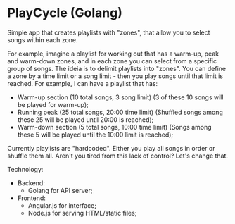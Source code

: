 # PlayCycle (Golang)

Simple app that creates playlists with "zones", that allow you to select songs within each zone. 

For example, imagine a playlist for working out that has a warm-up, peak and warm-down zones, and in each zone you can select from a specific group of songs.
The ideia is to delimit playlists into "zones". You can define a zone by a time limit or a song limit - then you play songs until that limit is reached.
For example, I can have a playlist that has:
- Warm-up section (10 total songs, 3 song limit) (3 of these 10 songs will be played for warm-up);
- Running peak (25 total songs, 20:00 time limit) (Shuffled songs among these 25 will be played until 20:00 is reached);
- Warm-down section (5 total songs, 10:00 time limit) (Songs among these 5 will be played until the 10:00 limit is reached);
  
Currently playlists are "hardcoded". Either you play all songs in order or shuffle them all. Aren't you tired from this lack of control? Let's change  that.

Technology:
- Backend:
  - Golang for API server;
- Frontend:
  - Angular.js for interface;
  - Node.js for serving HTML/static files;

